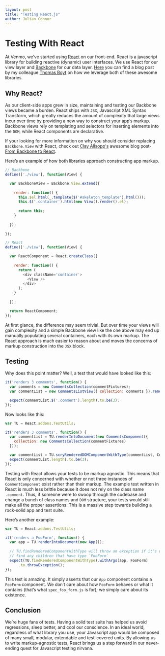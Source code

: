 ```yaml
---
layout: post
title: "Testing React.js"
author: Julian Connor
---
```


# Testing With React

At Venmo, we’ve started using [React](http://http://facebook.github.io/react) on our front-end. React is a javascript library for building reactive (dynamic) user interfaces. We use React for our view layer and [Backbone](https://backbonejs.org) for our data layer. [Here](http://venmo.github.io/blog/2014/01/17/react-as-backbone-views) you can find a blog post by my colleague [Thomas Boyt](https://twitter.com/thomasABoyt) on how we leverage both of these awesome libraries.

## Why React?

As our client-side apps grew in size, maintaining and testing our Backbone views became a burden. React ships with `JSX`, Javascript XML Syntax Transform, which greatly reduces the amount of complexity that large views incur over time by providing a new way to construct your app’s markup. Backbone views rely on templating and selectors for inserting elements into the `DOM`, while React components are declarative.

If your looking for more information on why you should consider replacing `Backbone.View` with React, check out [Clay Allsopp's](http://twitter.com/clayallsopp) awesome blog post- [From Backbone to React](https://usepropeller.com/blog/posts/from-backbone-to-react/).

Here’s an example of how both libraries approach constructing app markup.

```javascript
// Backbone
define(['./view'], function(View) {

  var BackboneView = Backbone.View.extend({
  
    render: function() {
      this.$el.html(_.template($('#skeleton_template').html()));
      this.$('.container').html(new View().render().el);
      
      return this;
    }
    
  });
  
});
```

```javascript
// React
define(['./view'], function(View) {

  var ReactComponent = React.createClass({
  
    render: function() {
      return (
        <div className='container'>
          <View />
        </div>
      );
    }
    
  });

  return ReactComponent;
});
```

At first glance, the difference may seem trivial. But over time your views will gain complexity and a simple Backbone view like the one above may end up manually populating several containers, each with its own markup. The React approach is much easier to reason about and moves the concerns of markup construction into the `JSX` block.



## Testing

Why does this point matter? Well, a test that would have looked like this:
```javascript
it('renders 3 comments', function() {
  var comments = new CommentsCollection(commentFixtures);
  var commentList = new CommentsListView({ collection: comments }).render();

  expect(commentList.$('.comment').length).to.be(3);
});
```

Now looks like this:
```javascript
var TU = React.addons.TestUtils;

it('renders 3 comments', function() {
  var commentList = TU.renderIntoDocument(new CommentsComponent({
    collection: new CommentsCollection(commentFixtures)
  }));

  var commentList = TU.scryRenderedDOMComponentWithType(commentList, CommentComponent);
  expect(commentList.length).to.be(3);
});
```

Testing with React allows your tests to be markup agnostic. This means that React is only concerned with whether or not three instances of `CommentComponent` exist rather than their markup. The example test written in React is much less brittle because it does not rely on the class name `.comment`. Thus, if someone were to swoop through the codebase and change a bunch of class names and `DOM` structure, your tests would still make all the proper assertions. This is a massive step towards building a rock-solid app and test suite.

Here’s another example:
```javascript
var TU = React.addons.TestUtils;

it('renders a FooForm', function() {
  var app = TU.renderIntoDocument(new App());
  
  // TU.findRenderedComponentWithType will throw an exception if it’s unable to
  // find any children that have type `FooForm`
  expect(TU.findRenderedComponentWithType).withArgs(app, FooForm)
      .to.throwException();
});
```
This test is amazing. It simply asserts that our `App` component contains a `FooForm` component. We don’t care about how `FooForm` behaves or what it contains (that’s what `spec_foo_form.js` is for); we simply care about its existence.

## Conclusion

We’re huge fans of tests. Having a solid test suite has helped us avoid regressions, sleep better, and cool our conscience. In an ideal world, regardless of what library you use, your Javascript app would be composed of many small, modular, extendable and test-covered units. By allowing us to write markup-agnostic tests, React brings us a step forward in our never-ending quest for Javascript testing nirvana.


